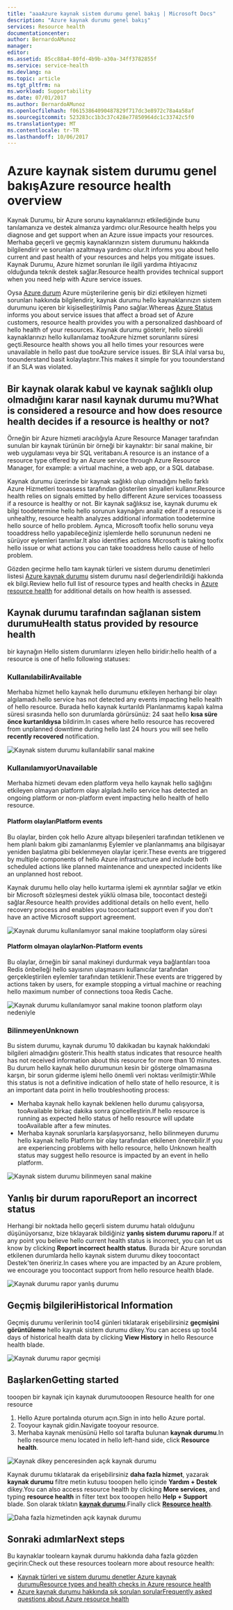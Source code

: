 ```yaml
---
title: "aaaAzure kaynak sistem durumu genel bakış | Microsoft Docs"
description: "Azure kaynak durumu genel bakış"
services: Resource health
documentationcenter: 
author: BernardoAMunoz
manager: 
editor: 
ms.assetid: 85cc88a4-80fd-4b9b-a30a-34ff3782855f
ms.service: service-health
ms.devlang: na
ms.topic: article
ms.tgt_pltfrm: na
ms.workload: Supportability
ms.date: 07/01/2017
ms.author: BernardoAMunoz
ms.openlocfilehash: f06153864090487829f717dc3e8972c78a4a58af
ms.sourcegitcommit: 523283cc1b3c37c428e77850964dc1c33742c5f0
ms.translationtype: MT
ms.contentlocale: tr-TR
ms.lasthandoff: 10/06/2017
---
```

# <a name="azure-resource-health-overview"></a><span data-ttu-id="5af61-103">Azure kaynak sistem durumu genel bakış</span><span class="sxs-lookup"><span data-stu-id="5af61-103">Azure resource health overview</span></span>
 
<span data-ttu-id="5af61-104">Kaynak Durumu, bir Azure sorunu kaynaklarınızı etkilediğinde bunu tanılamanıza ve destek almanıza yardımcı olur.</span><span class="sxs-lookup"><span data-stu-id="5af61-104">Resource health helps you diagnose and get support when an Azure issue impacts your resources.</span></span> <span data-ttu-id="5af61-105">Merhaba geçerli ve geçmiş kaynaklarınızın sistem durumunu hakkında bilgilendirir ve sorunları azaltmaya yardımcı olur.</span><span class="sxs-lookup"><span data-stu-id="5af61-105">It informs you about hello current and past health of your resources and helps you mitigate issues.</span></span> <span data-ttu-id="5af61-106">Kaynak Durumu, Azure hizmet sorunları ile ilgili yardıma ihtiyacınız olduğunda teknik destek sağlar.</span><span class="sxs-lookup"><span data-stu-id="5af61-106">Resource health provides technical support when you need help with Azure service issues.</span></span>

<span data-ttu-id="5af61-107">Oysa [Azure durum](https://status.azure.com) Azure müşterilerine geniş bir dizi etkileyen hizmeti sorunları hakkında bilgilendirir, kaynak durumu hello kaynaklarınızın sistem durumunu içeren bir kişiselleştirilmiş Pano sağlar.</span><span class="sxs-lookup"><span data-stu-id="5af61-107">Whereas [Azure Status](https://status.azure.com) informs you about service issues that affect a broad set of Azure customers, resource health provides you with a personalized dashboard of hello health of your resources.</span></span> <span data-ttu-id="5af61-108">Kaynak durumu gösterir, hello sürekli kaynaklarınızı hello kullanılamaz tooAzure hizmet sorunlarını süresi geçti.</span><span class="sxs-lookup"><span data-stu-id="5af61-108">Resource health shows you all hello times your resources were unavailable in hello past due tooAzure service issues.</span></span> <span data-ttu-id="5af61-109">Bir SLA ihlal varsa bu, toounderstand basit kolaylaştırır.</span><span class="sxs-lookup"><span data-stu-id="5af61-109">This makes it simple for you toounderstand if an SLA was violated.</span></span> 

## <a name="what-is-considered-a-resource-and-how-does-resource-health-decides-if-a-resource-is-healthy-or-not"></a><span data-ttu-id="5af61-110">Bir kaynak olarak kabul ve kaynak sağlıklı olup olmadığını karar nasıl kaynak durumu mu?</span><span class="sxs-lookup"><span data-stu-id="5af61-110">What is considered a resource and how does resource health decides if a resource is healthy or not?</span></span>
<span data-ttu-id="5af61-111">Örneğin bir Azure hizmeti aracılığıyla Azure Resource Manager tarafından sunulan bir kaynak türünün bir örneği bir kaynaktır: bir sanal makine, bir web uygulaması veya bir SQL veritabanı.</span><span class="sxs-lookup"><span data-stu-id="5af61-111">A resource is an instance of a resource type offered by an Azure service through Azure Resource Manager, for example: a virtual machine, a web app, or a SQL database.</span></span>

<span data-ttu-id="5af61-112">Kaynak durumu üzerinde bir kaynak sağlıklı olup olmadığını hello farklı Azure Hizmetleri tooassess tarafından gösterilen sinyalleri kullanır.</span><span class="sxs-lookup"><span data-stu-id="5af61-112">Resource health relies on signals emitted by hello different Azure services tooassess if a resource is healthy or not.</span></span> <span data-ttu-id="5af61-113">Bir kaynak sağlıksız ise, kaynak durumu ek bilgi toodetermine hello hello sorunun kaynağını analiz eder.</span><span class="sxs-lookup"><span data-stu-id="5af61-113">If a resource is unhealthy, resource health analyzes additional information toodetermine hello source of hello problem.</span></span> <span data-ttu-id="5af61-114">Ayrıca, Microsoft toofix hello sorunu veya tooaddress hello yapabileceğiniz işlemlerde hello sorununun nedeni ne sürüyor eylemleri tanımlar.</span><span class="sxs-lookup"><span data-stu-id="5af61-114">It also identifies actions Microsoft is taking toofix hello issue or what actions you can take tooaddress hello cause of hello problem.</span></span> 

<span data-ttu-id="5af61-115">Gözden geçirme hello tam kaynak türleri ve sistem durumu denetimleri listesi [Azure kaynak durumu](resource-health-checks-resource-types.md) sistem durumu nasıl değerlendirildiği hakkında ek bilgi.</span><span class="sxs-lookup"><span data-stu-id="5af61-115">Review hello full list of resource types and health checks in [Azure resource health](resource-health-checks-resource-types.md) for additional details on how health is assessed.</span></span>

## <a name="health-status-provided-by-resource-health"></a><span data-ttu-id="5af61-116">Kaynak durumu tarafından sağlanan sistem durumu</span><span class="sxs-lookup"><span data-stu-id="5af61-116">Health status provided by resource health</span></span>
<span data-ttu-id="5af61-117">bir kaynağın Hello sistem durumlarını izleyen hello biridir:</span><span class="sxs-lookup"><span data-stu-id="5af61-117">hello health of a resource is one of hello following statuses:</span></span>

### <a name="available"></a><span data-ttu-id="5af61-118">Kullanılabilir</span><span class="sxs-lookup"><span data-stu-id="5af61-118">Available</span></span>
<span data-ttu-id="5af61-119">Merhaba hizmet hello kaynak hello durumunu etkileyen herhangi bir olayı algılamadı.</span><span class="sxs-lookup"><span data-stu-id="5af61-119">hello service has not detected any events impacting hello health of hello resource.</span></span> <span data-ttu-id="5af61-120">Burada hello kaynak kurtarıldı Planlanmamış kapalı kalma süresi sırasında hello son durumlarda görürsünüz: 24 saat hello **kısa süre önce kurtarıldıysa** bildirim.</span><span class="sxs-lookup"><span data-stu-id="5af61-120">In cases where hello resource has recovered from unplanned downtime during hello last 24 hours you will see hello **recently recovered** notification.</span></span>

![Kaynak sistem durumu kullanılabilir sanal makine](./media/resource-health-overview/Available.png)

### <a name="unavailable"></a><span data-ttu-id="5af61-122">Kullanılamıyor</span><span class="sxs-lookup"><span data-stu-id="5af61-122">Unavailable</span></span>
<span data-ttu-id="5af61-123">Merhaba hizmeti devam eden platform veya hello kaynak hello sağlığını etkileyen olmayan platform olayı algıladı.</span><span class="sxs-lookup"><span data-stu-id="5af61-123">hello service has detected an ongoing platform or non-platform event impacting hello health of hello resource.</span></span>

#### <a name="platform-events"></a><span data-ttu-id="5af61-124">Platform olayları</span><span class="sxs-lookup"><span data-stu-id="5af61-124">Platform events</span></span>
<span data-ttu-id="5af61-125">Bu olaylar, birden çok hello Azure altyapı bileşenleri tarafından tetiklenen ve hem planlı bakım gibi zamanlanmış Eylemler ve planlanmamış ana bilgisayar yeniden başlatma gibi beklenmeyen olaylar içerir.</span><span class="sxs-lookup"><span data-stu-id="5af61-125">These events are triggered by multiple components of hello Azure infrastructure and include both scheduled actions like planned maintenance and unexpected incidents like an unplanned host reboot.</span></span>

<span data-ttu-id="5af61-126">Kaynak durumu hello olay hello kurtarma işlemi ek ayrıntılar sağlar ve etkin bir Microsoft sözleşmesi destek yüklü olmasa bile, toocontact desteği sağlar.</span><span class="sxs-lookup"><span data-stu-id="5af61-126">Resource health provides additional details on hello event, hello recovery process and enables you toocontact support even if you don't have an active Microsoft support agreement.</span></span>

![Kaynak durumu kullanılamıyor sanal makine tooplatform olay süresi](./media/resource-health-overview/Unavailable.png)

#### <a name="non-platform-events"></a><span data-ttu-id="5af61-128">Platform olmayan olaylar</span><span class="sxs-lookup"><span data-stu-id="5af61-128">Non-Platform events</span></span>
<span data-ttu-id="5af61-129">Bu olaylar, örneğin bir sanal makineyi durdurmak veya bağlantıları tooa Redis önbelleği hello sayısının ulaşmasını kullanıcılar tarafından gerçekleştirilen eylemler tarafından tetiklenir.</span><span class="sxs-lookup"><span data-stu-id="5af61-129">These events are triggered by actions taken by users, for example stopping a virtual machine or reaching hello maximum number of connections tooa Redis Cache.</span></span>

![Kaynak durumu kullanılamıyor sanal makine toonon platform olayı nedeniyle](./media/resource-health-overview/Unavailable_NonPlatform.png)

### <a name="unknown"></a><span data-ttu-id="5af61-131">Bilinmeyen</span><span class="sxs-lookup"><span data-stu-id="5af61-131">Unknown</span></span>
<span data-ttu-id="5af61-132">Bu sistem durumu, kaynak durumu 10 dakikadan bu kaynak hakkındaki bilgileri almadığını gösterir.</span><span class="sxs-lookup"><span data-stu-id="5af61-132">This health status indicates that resource health has not received information about this resource for more than 10 minutes.</span></span> <span data-ttu-id="5af61-133">Bu durum hello kaynak hello durumunun kesin bir gösterge olmamasına karşın, bir sorun giderme işlemi hello önemli veri noktası verilmiştir:</span><span class="sxs-lookup"><span data-stu-id="5af61-133">While this status is not a definitive indication of hello state of hello resource, it is an important data point in hello troubleshooting process:</span></span>
* <span data-ttu-id="5af61-134">Merhaba kaynak hello kaynak beklenen hello durumu çalışıyorsa, tooAvailable birkaç dakika sonra güncelleştirin.</span><span class="sxs-lookup"><span data-stu-id="5af61-134">If hello resource is running as expected hello status of hello resource will update tooAvailable after a few minutes.</span></span>
* <span data-ttu-id="5af61-135">Merhaba kaynak sorunlarla karşılaşıyorsanız, hello bilinmeyen durumu hello kaynak hello Platform bir olay tarafından etkilenen önerebilir.</span><span class="sxs-lookup"><span data-stu-id="5af61-135">If you are experiencing problems with hello resource, hello Unknown health status may suggest hello resource is impacted by an event in hello platform.</span></span>

![Kaynak sistem durumu bilinmeyen sanal makine](./media/resource-health-overview/Unknown.png)

## <a name="report-an-incorrect-status"></a><span data-ttu-id="5af61-137">Yanlış bir durum raporu</span><span class="sxs-lookup"><span data-stu-id="5af61-137">Report an incorrect status</span></span>
<span data-ttu-id="5af61-138">Herhangi bir noktada hello geçerli sistem durumu hatalı olduğunu düşünüyorsanız, bize tıklayarak bildiğiniz **yanlış sistem durumu raporu**.</span><span class="sxs-lookup"><span data-stu-id="5af61-138">If at any point you believe hello current health status is incorrect, you can let us know by clicking **Report incorrect health status**.</span></span> <span data-ttu-id="5af61-139">Burada bir Azure sorundan etkilenen durumlarda hello kaynak sistem durumu dikey toocontact Destek'ten öneririz.</span><span class="sxs-lookup"><span data-stu-id="5af61-139">In cases where you are impacted by an Azure problem, we encourage you toocontact support from hello resource health blade.</span></span> 

![Kaynak durumu rapor yanlış durumu](./media/resource-health-overview/incorrect-status.png)

## <a name="historical-information"></a><span data-ttu-id="5af61-141">Geçmiş bilgileri</span><span class="sxs-lookup"><span data-stu-id="5af61-141">Historical Information</span></span>
<span data-ttu-id="5af61-142">Geçmiş durumu verilerinin too14 günleri tıklatarak erişebilirsiniz **geçmişini görüntüleme** hello kaynak sistem durumu dikey.</span><span class="sxs-lookup"><span data-stu-id="5af61-142">You can access up too14 days of historical health data by clicking **View History** in hello Resource health blade.</span></span> 

![Kaynak durumu rapor geçmişi](./media/resource-health-overview/history-blade.png)

## <a name="getting-started"></a><span data-ttu-id="5af61-144">Başlarken</span><span class="sxs-lookup"><span data-stu-id="5af61-144">Getting started</span></span>
<span data-ttu-id="5af61-145">tooopen bir kaynak için kaynak durumu</span><span class="sxs-lookup"><span data-stu-id="5af61-145">tooopen Resource health for one resource</span></span>
1.  <span data-ttu-id="5af61-146">Hello Azure portalında oturum açın.</span><span class="sxs-lookup"><span data-stu-id="5af61-146">Sign in into hello Azure portal.</span></span>
2.  <span data-ttu-id="5af61-147">Tooyour kaynak gidin.</span><span class="sxs-lookup"><span data-stu-id="5af61-147">Navigate tooyour resource.</span></span>
3.  <span data-ttu-id="5af61-148">Merhaba kaynak menüsünü Hello sol tarafta bulunan **kaynak durumu**.</span><span class="sxs-lookup"><span data-stu-id="5af61-148">In hello resource menu located in hello left-hand side, click **Resource health**.</span></span>

![Kaynak dikey penceresinden açık kaynak durumu](./media/resource-health-overview/from-resource-blade.png)

<span data-ttu-id="5af61-150">Kaynak durumu tıklatarak da erişebilirsiniz **daha fazla hizmet**, yazarak **kaynak durumu** filtre metin kutusu tooopen hello içinde **Yardım + Destek** dikey.</span><span class="sxs-lookup"><span data-stu-id="5af61-150">You can also access resource health by clicking **More services**, and typing **resource health** in filter text box tooopen hello **Help + Support** blade.</span></span> <span data-ttu-id="5af61-151">Son olarak tıklatın [ **kaynak durumu**](https://ms.portal.azure.com/#blade/Microsoft_Azure_Monitoring/AzureMonitoringBrowseBlade/resourceHealth).</span><span class="sxs-lookup"><span data-stu-id="5af61-151">Finally click [**Resource health**](https://ms.portal.azure.com/#blade/Microsoft_Azure_Monitoring/AzureMonitoringBrowseBlade/resourceHealth).</span></span>

![Daha fazla hizmetinden açık kaynak durumu](./media/resource-health-overview/FromOtherServices.png)

## <a name="next-steps"></a><span data-ttu-id="5af61-153">Sonraki adımlar</span><span class="sxs-lookup"><span data-stu-id="5af61-153">Next steps</span></span>

<span data-ttu-id="5af61-154">Bu kaynaklar toolearn kaynak durumu hakkında daha fazla gözden geçirin:</span><span class="sxs-lookup"><span data-stu-id="5af61-154">Check out these resources toolearn more about resource health:</span></span>
-  [<span data-ttu-id="5af61-155">Kaynak türleri ve sistem durumu denetler Azure kaynak durumu</span><span class="sxs-lookup"><span data-stu-id="5af61-155">Resource types and health checks in Azure resource health</span></span>](resource-health-checks-resource-types.md)
-  [<span data-ttu-id="5af61-156">Azure kaynak durumu hakkında sık sorulan sorular</span><span class="sxs-lookup"><span data-stu-id="5af61-156">Frequently asked questions about Azure resource health</span></span>](resource-health-faq.md)




